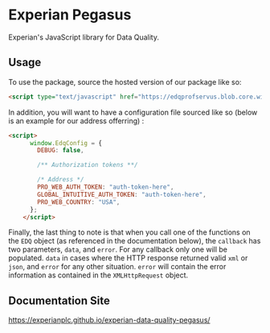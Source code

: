 # Experian Pegasus
Experian's JavaScript library for Data Quality.

## Usage
To use the package, source the hosted version of our package like so:

```html
<script type="text/javascript" href="https://edqprofservus.blob.core.windows.net/assets/production/edq.js"></script>
```

In addition, you will want to have a configuration file sourced like so (below is an example for our address offerring) :

```html
<script>
      window.EdqConfig = {
        DEBUG: false,

        /** Authorization tokens **/

        /* Address */
        PRO_WEB_AUTH_TOKEN: "auth-token-here",
        GLOBAL_INTUITIVE_AUTH_TOKEN: "auth-token-here",
        PRO_WEB_COUNTRY: "USA",
      };
    </script>
```

Finally, the last thing to note is that when you call one of the functions on the `EDQ` object (as referenced in the documentation below), the `callback` has two parameters, `data`, and `error`. For any callback only one will be populated. `data` in cases where the HTTP response returned valid `xml` or `json`, and `error` for any other situation. `error` will contain the error information as contained in the `XMLHttpRequest` object.

## Documentation Site
https://experianplc.github.io/experian-data-quality-pegasus/
